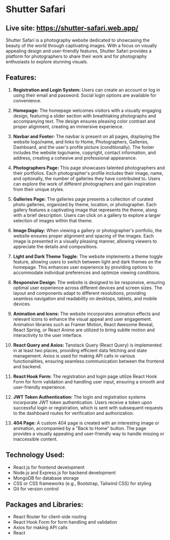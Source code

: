 # Shutter Safari
## Live site: https://shutter-safari.web.app/

Shutter Safari is a photography website dedicated to showcasing the beauty of the world through captivating images. With a focus on visually appealing design and user-friendly features, Shutter Safari provides a platform for photographers to share their work and for photography enthusiasts to explore stunning visuals.

## Features:

1. **Registration and Login System:** Users can create an account or log in using their email and password. Social login options are available for convenience.

2. **Homepage:** The homepage welcomes visitors with a visually engaging design, featuring a slider section with breathtaking photographs and accompanying text. The design ensures pleasing color contrast and proper alignment, creating an immersive experience.

3. **Navbar and Footer:** The navbar is present on all pages, displaying the website logo/name, and links to Home, Photographers, Galleries, Dashboard, and the user's profile picture (conditionally). The footer includes the website logo/name, copyright, contact information, and address, creating a cohesive and professional appearance.

4. **Photographers Page:** This page showcases talented photographers and their portfolios. Each photographer's profile includes their image, name, and optionally, the number of galleries they have contributed to. Users can explore the work of different photographers and gain inspiration from their unique styles.

5. **Galleries Page:** The galleries page presents a collection of curated photo galleries, organized by theme, location, or photographer. Each gallery features a captivating image that represents the theme, along with a brief description. Users can click on a gallery to explore a larger selection of images within that theme.

6. **Image Display:** When viewing a gallery or photographer's portfolio, the website ensures proper alignment and spacing of the images. Each image is presented in a visually pleasing manner, allowing viewers to appreciate the details and compositions.

7. **Light and Dark Theme Toggle:** The website implements a theme toggle feature, allowing users to switch between light and dark themes on the homepage. This enhances user experience by providing options to accommodate individual preferences and optimize viewing conditions.

8. **Responsive Design:** The website is designed to be responsive, ensuring optimal user experience across different devices and screen sizes. The layout and components adapt to different resolutions, providing seamless navigation and readability on desktops, tablets, and mobile devices.

9. **Animation and Icons:** The website incorporates animation effects and relevant icons to enhance the visual appeal and user engagement. Animation libraries such as Framer Motion, React Awesome Reveal, React Spring, or React Anime are utilized to bring subtle motion and interactivity to the user interface.

10. **React Query and Axios:** Tanstack Query (React Query) is implemented in at least two places, providing efficient data fetching and state management. Axios is used for making API calls in various functionalities, ensuring seamless communication between the frontend and backend.

11. **React Hook Form:** The registration and login page utilize React Hook Form for form validation and handling user input, ensuring a smooth and user-friendly experience.

12. **JWT Token Authentication:** The login and registration systems incorporate JWT token authentication. Users receive a token upon successful login or registration, which is sent with subsequent requests to the dashboard routes for verification and authorization.

13. **404 Page:** A custom 404 page is created with an interesting image or animation, accompanied by a "Back to Home" button. The page provides a visually appealing and user-friendly way to handle missing or inaccessible content.

## Technology Used:

- React.js for frontend development
- Node.js and Express.js for backend development
- MongoDB for database storage
- CSS or CSS frameworks (e.g., Bootstrap, Tailwind CSS) for styling
- Git for version control

## Packages and Libraries:

- React Router for client-side routing
- React Hook Form for form handling and validation
- Axios for making API calls
- React
